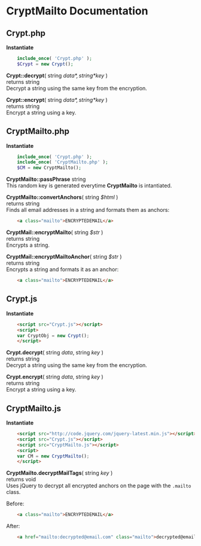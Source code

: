 CryptMailto Documentation
=========================


Crypt.php
---------

**Instantiate**
```php
	include_once( 'Crypt.php' );
	$Crypt = new Crypt();
```

**Crypt::decrypt**( string *$data*, string *$key* )  
returns string  
Decrypt a string using the same key from the encryption.  

**Crypt::encrypt**( string *$data*, string *$key* )  
returns string  
Encrypt a string using a key.  


CryptMailto.php
---------------

**Instantiate**
```php
	include_once( 'Crypt.php' );
	include_once( 'CryptMailto.php' );
	$CM = new CryptMailto();
```

**CryptMailto::passPhrase** string  
This random key is generated everytime **CryptMailto** is intantiated.  

**CryptMailto::convertAnchors**( string *$html* )  
returns string  
Finds all email addresses in a string and formats them as anchors:  
```html
	<a class="mailto">ENCRYPTEDEMAIL</a>
```

**CryptMail::encryptMailto**( string *$str* )  
returns string  
Encrypts a string.  

**CryptMail::encryptMailtoAnchor**( string *$str* )  
returns string  
Encrypts a string and formats it as an anchor:  
```html
	<a class="mailto">ENCRYPTEDEMAIL</a>
```


Crypt.js
--------

**Instantiate**
```html
	<script src="Crypt.js"></script>
	<script>
	var CryptObj = new Crypt();
	</script>
```

**Crypt.decrypt**( string *data*, string *key* )  
returns string  
Decrypt a string using the same key from the encryption.  

**Crypt.encrypt**( string *data*, string *key* )  
returns string  
Encrypt a string using a key.  


CryptMailto.js
--------------
**Instantiate**
```html
	<script src="http://code.jquery.com/jquery-latest.min.js"></script>
	<script src="Crypt.js"></script>
	<script src="CryptMailto.js"></script>
	<script>
	var CM = new CryptMailto();
	</script>
```

**CryptMailto.decryptMailTags**( string *key* )  
returns void  
Uses jQuery to decrypt all encrypted anchors on the page with the `.mailto` class.  
  
Before:  
```html
	<a class="mailto">ENCRYPTEDEMAIL</a>
```
After:  
```html
	<a href="mailto:decrypted@email.com" class="mailto">decrypted@email.com</a>
```
